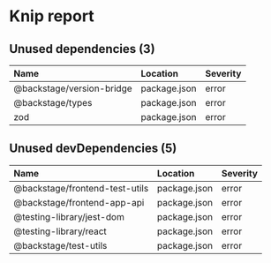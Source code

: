 # Knip report

## Unused dependencies (3)

| Name | Location | Severity |
| :------------------------ | :----------- | :------- |
| @backstage/version-bridge | package.json | error |
| @backstage/types | package.json | error |
| zod | package.json | error |

## Unused devDependencies (5)

| Name | Location | Severity |
| :----------------------------- | :----------- | :------- |
| @backstage/frontend-test-utils | package.json | error |
| @backstage/frontend-app-api | package.json | error |
| @testing-library/jest-dom | package.json | error |
| @testing-library/react | package.json | error |
| @backstage/test-utils | package.json | error |

